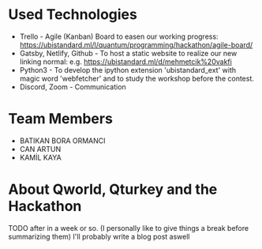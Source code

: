 


# Used Technologies
* Trello - Agile (Kanban) Board to easen our working progress: https://ubistandard.ml/l/quantum/programming/hackathon/agile-board/
* Gatsby, Netlify, Github - To host a static website to realize our new linking normal: e.g. https://ubistandard.ml/d/mehmetcik%20vakfi
* Python3 - To develop the ipython extension 'ubistandard_ext' with magic word 'webfetcher' and to study the workshop before the contest.
* Discord, Zoom - Communication

# Team Members
* BATIKAN BORA ORMANCI
* CAN ARTUN
* KAMİL KAYA

# About Qworld, Qturkey and the Hackathon
TODO after in a week or so. (I personally like to give things a break before summarizing them)
I'll probably write a blog post aswell
